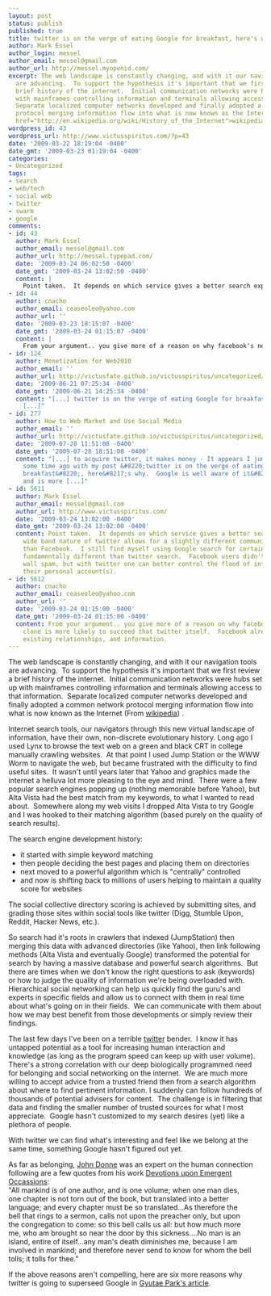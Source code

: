```yaml
---
layout: post
status: publish
published: true
title: twitter is on the verge of eating Google for breakfast, here's why
author: Mark Essel
author_login: messel
author_email: messel@gmail.com
author_url: http://messel.myopenid.com/
excerpt: The web landscape is constantly changing, and with it our navigation tools
  are advancing.  To support the hypothesis it's important that we first review a
  brief history of the internet.  Initial communication networks were hubs set up
  with mainframes controlling information and terminals allowing access to that information. 
  Separate localized computer networks developed and finally adopted a common network
  protocol merging information flow into what is now known as the Internet (From <a
  href="http://en.wikipedia.org/wiki/History_of_the_Internet">wikipedia</a>) . 
wordpress_id: 43
wordpress_url: http://www.victusspiritus.com/?p=43
date: '2009-03-22 18:19:04 -0400'
date_gmt: '2009-03-23 01:19:04 -0400'
categories:
- Uncategorized
tags:
- search
- web/tech
- social web
- twitter
- swarm
- google
comments:
- id: 43
  author: Mark Essel
  author_email: messel@gmail.com
  author_url: http://messel.typepad.com/
  date: '2009-03-24 06:02:50 -0400'
  date_gmt: '2009-03-24 13:02:50 -0400'
  content: |
    Point taken.  It depends on which service gives a better search experience.  The wide band nature of twitter allows for a slightly different communication experience than Facebook.  I still find myself using Google search for certain topics, it's fundamentally different than twitter search.  Facebook users didn't desire the wall spam, but with twitter one can better control the flood of information to their personal account(s).
- id: 44
  author: cnacho
  author_email: ceaseoleo@yahoo.com
  author_url: ''
  date: '2009-03-23 18:15:07 -0400'
  date_gmt: '2009-03-24 01:15:07 -0400'
  content: |
    From your argument.. you give more of a reason on why facebook's new twitter clone is more likely to succeed that twitter itself.  Facebook already has your existing relationships, and information.
- id: 124
  author: Monetization for Web2010
  author_email: ''
  author_url: http://victusfate.github.io/victusspiritus/uncategorized/2009/06/21/monetization-for-web2010/
  date: '2009-06-21 07:25:34 -0400'
  date_gmt: '2009-06-21 14:25:34 -0400'
  content: "[...] twitter is on the verge of eating Google for breakfast, here’s why
    [...]"
- id: 277
  author: How to Web Market and Use Social Media
  author_email: ''
  author_url: http://victusfate.github.io/victusspiritus/uncategorized/2009/04/24/how-to-web-market-and-use-social-media/
  date: '2009-07-28 11:51:08 -0400'
  date_gmt: '2009-07-28 18:51:08 -0400'
  content: "[...] to acquire twitter, it makes money - It appears I jumped the gun
    some time ago with my post &#8220;twitter is on the verge of eating Google for
    breakfast&#8220;, here&#8217;s why.  Google is well aware of it&#8217;s &#8220;breakfast&#8221;
    and is more [...]"
- id: 5611
  author: Mark Essel
  author_email: messel@gmail.com
  author_url: http://www.victusspiritus.com/
  date: '2009-03-24 13:02:00 -0400'
  date_gmt: '2009-03-24 13:02:00 -0400'
  content: Point taken.  It depends on which service gives a better search experience.  The
    wide band nature of twitter allows for a slightly different communication experience
    than Facebook.  I still find myself using Google search for certain topics, it's
    fundamentally different than twitter search.  Facebook users didn't desire the
    wall spam, but with twitter one can better control the flood of information to
    their personal account(s).
- id: 5612
  author: cnacho
  author_email: ceaseoleo@yahoo.com
  author_url: ''
  date: '2009-03-24 01:15:00 -0400'
  date_gmt: '2009-03-24 01:15:00 -0400'
  content: From your argument.. you give more of a reason on why facebook's new twitter
    clone is more likely to succeed that twitter itself.  Facebook already has your
    existing relationships, and information.
---
```

<p>The web landscape is constantly changing, and with it our navigation tools are advancing.  To support the hypothesis it's important that we first review a brief history of the internet.  Initial communication networks were hubs set up with mainframes controlling information and terminals allowing access to that information.  Separate localized computer networks developed and finally adopted a common network protocol merging information flow into what is now known as the Internet (From <a href="http://en.wikipedia.org/wiki/History_of_the_Internet">wikipedia</a>) . <a id="more"></a><a id="more-43"></a></p>
<p>Internet search tools, our navigators through this new virtual landscape of information, have their own, non-discrete evolutionary history. Long ago I used Lynx to browse the text web on a green and black CRT in college manually crawling websites.  At that point I used Jump Station or the WWW Worm to navigate the web, but became frustrated with the difficulty to find useful sites.  It wasn't until years later that Yahoo and graphics made the internet a helluva lot more pleasing to the eye and mind.  There were a few popular search engines popping up (nothing memorable before Yahoo), but Alta Vista had the best match from my keywords, to what I wanted to read about.  Somewhere along my web visits I dropped Alta Vista to try Google and I was hooked to their matching algorithm (based purely on the quality of search results).</p>
<p>The search engine development history:</p>
<ul>
<li>it started with simple keyword matching</li>
<li>then people deciding the best pages and placing them on directories</li>
<li>next moved to a powerful algorithm which is "centrally" controlled</li>
<li>and now is shifting back to millions of users helping to maintain a quality score for websites</li>
</ul>
<p>The social collective directory scoring is achieved by submitting sites, and grading those sites within social tools like twitter (Digg, Stumble Upon, Reddit, Hacker News, etc.).</p>
<p>So search had it's roots in crawlers that indexed (JumpStation) then merging this data with advanced directories (like Yahoo), then link following methods (Alta Vista and eventually Google) transformed the potential for search by having a massive database and powerful search algorithms.  But there are times when we don't know the right questions to ask (keywords) or how to judge the quality of information we're being overloaded with.  Hierarchical social networking can help us quickly find the guru's and experts in specific fields and allow us to connect with them in real time about what's going on in their fields.  We can communicate with them about how we may best benefit from those developments or simply review their findings.</p>
<p>The last few days I've been on a terrible <a href="http://twitter.com/VictusFate">twitter</a> bender.  I know it has untapped potential as a tool for increasing human interaction and knowledge (as long as the program speed can keep up with user volume). There's a strong correlation with our deep biologically programmed need for belonging and social networking on the internet.  We are much more willing to accept advice from a trusted friend then from a search algorithm about where to find pertinent information. I suddenly can follow hundreds of thousands of potential advisers for content.  The challenge is in filtering that data and finding the smaller number of trusted sources for what I most appreciate.  Google hasn't customized to my search desires (yet) like a plethora of people.</p>
<p>With twitter we can find what's interesting and feel like we belong at the same time, something Google hasn't figured out yet.</p>
<p>As far as belonging, <a href="http://en.wikipedia.org/wiki/John_Donne">John Donne</a> was an expert on the human connection following are a few quotes from his work <a href="http://en.wikipedia.org/wiki/Devotions_upon_Emergent_Occasions">Devotions upon Emergent Occassions</a>:<br />
"All mankind is of one author, and is one volume; when one man dies,<br />
one chapter is not torn out of the book, but translated into a better<br />
language; and every chapter must be so translated...As therefore the<br />
bell that rings to a sermon, calls not upon the preacher only, but upon<br />
the congregation to come: so this bell calls us all: but how much more<br />
me, who am brought so near the door by this sickness....No man is an<br />
island, entire of itself...any man's death diminishes me, because I am<br />
involved in mankind; and therefore never send to know for whom the bell<br />
tolls; it tolls for thee."</p>
<p>If the above reasons aren't compelling, here are six more reasons why twitter is going to superseed Google in <a href="http://www.winningtheweb.com/twitter-future-search-google.php">Gyutae Park's article</a>.</p>

